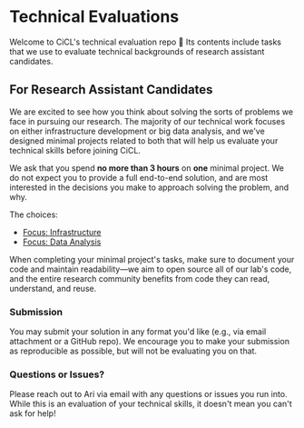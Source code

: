 # Technical Evaluations

Welcome to CiCL's technical evaluation repo 👋 Its contents include tasks that we use to evaluate technical backgrounds of research assistant candidates.

## For Research Assistant Candidates

We are excited to see how you think about solving the sorts of problems we face in pursuing our research. The majority of our technical work focuses on either infrastructure development or big data analysis, and we've designed minimal projects related to both that will help us evaluate your technical skills before joining CiCL.

We ask that you spend **no more than 3 hours** on **one** minimal project. We do not expect you to provide a full end-to-end solution, and are most interested in the decisions you make to approach solving the problem, and why.

The choices:

- [Focus: Infrastructure](choices/infrastructure.md)
- [Focus: Data Analysis](choices/data-analysis.md)

When completing your minimal project's tasks, make sure to document your code and maintain readability&mdash;we aim to open source all of our lab's code, and the entire research community benefits from code they can read, understand, and reuse.

### Submission

You may submit your solution in any format you'd like (e.g., via email attachment or a GitHub repo). We encourage you to make your submission as reproducible as possible, but will not be evaluating you on that.

### Questions or Issues?

Please reach out to Ari via email with any questions or issues you run into. While this is an evaluation of your technical skills, it doesn't mean you can't ask for help!
